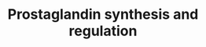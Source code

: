 ---
annotations:
- id: PW:0000156
  parent: classic metabolic pathway
  type: Pathway Ontology
  value: prostaglandin metabolic pathway
authors:
- Nsalomonis
- MaintBot
- Ddigles
- L Dupuis
- Fehrhart
- Eweitz
citedin:
- link: PMC7060332
description: ''
last-edited: 2021-05-23
organisms:
- Mus musculus
redirect_from:
- /index.php/Pathway:WP374
- /instance/WP374
- /instance/WP374_rr117938
revision: r117938
schema-jsonld:
- '@context': https://schema.org/
  '@id': https://wikipathways.github.io/pathways/WP374.html
  '@type': Dataset
  creator:
    '@type': Organization
    name: WikiPathways
  description: ''
  keywords:
  - Anxa1
  - Anxa2
  - Anxa3
  - Anxa4
  - Anxa5
  - Anxa6
  - Anxa8
  - Arachidonic acid
  - Calcium
  - Cortisol
  - Cyp11a1
  - Edn1
  - Ednra
  - Ednrb
  - Hpgd
  - Hsd11b1
  - Hsd11b2
  - PGE2
  - PGF2a
  - PGI2
  - Pla2g4a
  - Prl
  - Progesterone
  - Prostaglandin H2
  - Ptgdr
  - Ptgds
  - Ptger1
  - Ptger2
  - Ptger3
  - Ptger4
  - Ptgfr
  - Ptgir
  - Ptgis
  - Ptgs1
  - Ptgs2
  - S100a10
  - S100a6
  - Scgb1a1
  - TXA2
  - Tbxas1
  license: CC0
  name: Prostaglandin synthesis and regulation
seo: CreativeWork
title: Prostaglandin synthesis and regulation
wpid: WP374
---